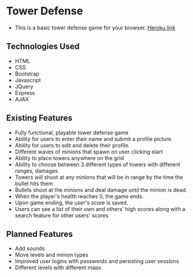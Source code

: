 # Tower Defense
* This is a basic tower defense game for your browser.
[Heroku link](https://mighty-island-51639.herokuapp.com/)

## Technologies Used
* HTML
* CSS
* Bootstrap
* Javascript
* JQuery
* Express
* AJAX

## Existing Features
* Fully functional, playable tower defense game
* Ability for users to enter their name and submit a profile picture
* Ability for users to edit and delete their profile.
* Different waves of minions that spawn on user clicking start
* Ability to place towers anywhere on the grid
* Ability to choose between 3 different types of towers with different ranges, damages
* Towers will shoot at any minions that will be in range by the time the bullet hits them
* Bullets shoot at the minions and deal damage until the minion is dead.
* When the player's health reaches 0, the game ends.
* Upon game ending, the user's score is saved.
* Users can see a list of their own and others' high scores along with a search feature for other users' scores

## Planned Features
* Add sounds
* Move levels and minion types
* Improved user logins with passwords and persisting user sessions
* Different levels with different maps

